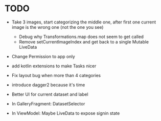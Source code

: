 TODO
====

* Take 3 images, start categorizing the middle one, after first one current image is the wrong one (not the one you see)
  * Debug why Transformations.map does not seem to get called
  * Remove setCurrentImageIndex and get back to a single Mutable LiveData
* Change Permission to app only

* add kotlin extensions to make Tasks nicer
* Fix layout bug when more than 4 categories
* introduce dagger2 because it's time
* Better UI for current dataset and label
* In GalleryFragment:
  DatasetSelector
* In ViewModel:
    Maybe LiveData to expose signin state
